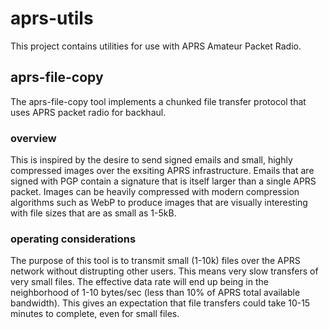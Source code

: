 # aprs-utils

This project contains utilities for use with APRS Amateur Packet Radio.

## aprs-file-copy

The aprs-file-copy tool implements a chunked file transfer protocol that
uses APRS packet radio for backhaul.

### overview

This is inspired by the desire to send signed emails and small, highly
compressed images over the exsiting APRS infrastructure. Emails that are signed
with PGP contain a signature that is itself larger than a single APRS packet.
Images can be heavily compressed with modern compression algorithms such as WebP
to produce images that are visually interesting with file sizes that are as
small as 1-5kB.

### operating considerations

The purpose of this tool is to transmit small (1-10k) files over the APRS
network without distrupting other users. This means very slow transfers of very
small files. The effective data rate will end up being in the neighborhood of
1-10 bytes/sec (less than 10% of APRS total available bandwidth). This gives an
expectation that file transfers could take 10-15 minutes to complete, even for
small files.
